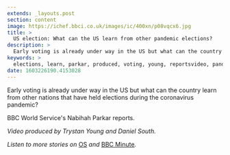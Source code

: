 ```yaml
--- 
extends: _layouts.post 
section: content 
image: https://ichef.bbci.co.uk/images/ic/400xn/p08vqcx6.jpg 
title: > 
  US election: What can the US learn from other pandemic elections? 
description: > 
  Early voting is already under way in the US but what can the country learn from other nations that have held elections during the coronavirus pandemic?BBC World Service's Nabihah Parkar reports.Video produced by Trystan Young and Daniel South.Listen to more stories on OS and BBC Minute. 
keywords: > 
  elections, learn, parkar, produced, voting, young, reportsvideo, pandemic, way, world, trystan, services, election, southlisten 
date: 1603226190.4153028 
--- 
```

<div><p>Early voting is already under way in the US but what can the country learn from other nations that have held elections during the coronavirus pandemic?</p><p>BBC World Service's Nabihah Parkar reports.</p><p><i class="css-po6dm6-ItalicText e5tfeyi1">Video produced by Trystan Young and Daniel South.</i></p><p><i class="css-po6dm6-ItalicText e5tfeyi1">Listen to more stories on </i><a href="https://www.bbc.co.uk/programmes/p01k2bx3" class="css-yidnqd-InlineLink e1no5rhv0">OS</a><i class="css-po6dm6-ItalicText e5tfeyi1"> and </i><a href="https://www.bbc.co.uk/programmes/p03q8kd9" class="css-yidnqd-InlineLink e1no5rhv0">BBC Minute</a><i class="css-po6dm6-ItalicText e5tfeyi1">.</i></p></div>